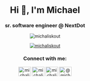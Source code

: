 <div align="center">

<h1 align="center">Hi 👋, I'm Michael</h1>
<h3 align="center">sr. software engineer @ NextDot</h3>

<p><img align="center" src="https://github-readme-streak-stats.herokuapp.com/?user=michaliskout&" alt="michaliskout" /></p>

<p align="center"> <a href="https://twitter.com/michaliskout" target="blank"><img src="https://img.shields.io/twitter/follow/michaliskout?logo=twitter&style=for-the-badge" alt="michaliskout" /></a> </p>

<h3 align="center">Connect with me:</h3>
<div align="center">
<a href="https://dev.to/michaliskout" target="blank"><img align="center" src="https://raw.githubusercontent.com/rahuldkjain/github-profile-readme-generator/master/src/images/icons/Social/devto.svg" alt="michaliskout" height="30" width="40" /></a>
<a href="https://twitter.com/michaliskout" target="blank"><img align="center" src="https://raw.githubusercontent.com/rahuldkjain/github-profile-readme-generator/master/src/images/icons/Social/twitter.svg" alt="michaliskout" height="30" width="40" /></a>
<a href="https://linkedin.com/in/michalis-koutridis-340774124" target="blank"><img align="center" src="https://raw.githubusercontent.com/rahuldkjain/github-profile-readme-generator/master/src/images/icons/Social/linked-in-alt.svg" alt="michalis-koutridis-340774124" height="30" width="40" /></a>
<a href="https://medium.com/@michalis.koutridis" target="blank"><img align="center" src="https://raw.githubusercontent.com/rahuldkjain/github-profile-readme-generator/master/src/images/icons/Social/medium.svg" alt="@michalis.koutridis" height="30" width="40" /></a>
</div>


  
</div>
